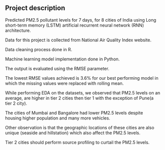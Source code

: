 ## Project description

Predicted PM2.5 pollutant levels for 7 days, for 8 cities of India using Long short-term memory (LSTM) artificial recurrent neural network (RNN) architecture.

Data for this project is collected from National Air Quality Index website.

Data cleaning process done in R.

Machine learning model implementation done in Python.

The output is evaluated using the RMSE parameter. 

The  lowest RMSE values achieved is 3.6% for our best performing model in which the missing values were replaced with rolling mean.

While performing EDA on the datasets, we observed that PM2.5 levels on an average, are higher in tier 2 cities then tier 1 with the exception of Pune(a tier 2 city).

The cities of Mumbai and Bangalore had lower PM2.5 levels despite housing higher population and many more vehicles.

Other observation is that the geographic locations of these cities are also unique (seaside and hillstation) which also affect the PM2.5 levels.

Tier 2 cities should perform source profiling to curtail the PM2.5 levels.

